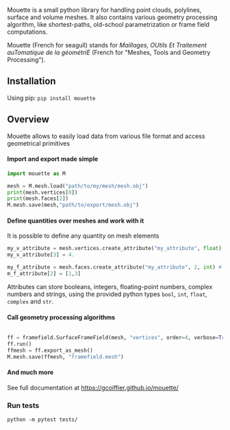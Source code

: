 Mouette is a small python library for handling point clouds, polylines, surface and volume meshes. It also contains various geometry processing algorithm, like shortest-paths, old-school parametrization or frame field computations.

Mouette (French for seagull) stands for _Maillages, OUtils Et Traitement auTomatique de la géométriE_ (French for "Meshes, Tools and Geometry Processing").

## Installation

Using pip: 
```pip install mouette```

## Overview

Mouette allows to easily load data from various file format and access geometrical primitives

#### Import and export made simple

```python
import mouette as M

mesh = M.mesh.load("path/to/my/mesh/mesh.obj")
print(mesh.vertices[0])
print(mesh.faces[2])
M.mesh.save(mesh,"path/to/export/mesh.obj")
```

#### Define quantities over meshes and work with it

It is possible to define any quantity on mesh elements

```python
my_v_attribute = mesh.vertices.create_attribute("my_attribute", float) # an attribute storing one floating-point number per vertex
my_v_attribute[3] = 4.

my_f_attribute = mesh.faces.create_attribute("my_attribute", 2, int) # an attribute storing two integers per face
m_f_attribute[2] = [1,3]
```

Attributes can store booleans, integers, floating-point numbers, complex numbers and strings, using the provided python types `bool`, `int`, `float`, `complex` and `str`.

#### Call geometry processing algorithms

```python

ff = framefield.SurfaceFrameField(mesh, "vertices", order=4, verbose=True)
ff.run()
ffmesh = ff.export_as_mesh()
M.mesh.save(ffmesh, "framefield.mesh")
```

#### And much more

See full documentation at https://gcoiffier.github.io/mouette/


### Run tests

`python -m pytest tests/`

